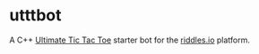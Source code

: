 # utttbot
A C++ [Ultimate Tic Tac Toe](https://playground.riddles.io/competitions/ultimate-tic-tac-toe) starter bot for the [riddles.io](https://www.riddles.io) platform.

